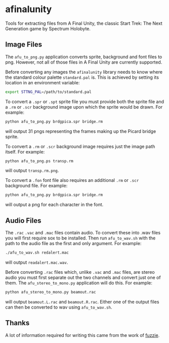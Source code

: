 # afinalunity

Tools for extracting files from A Final Unity, the classic Start Trek: The Next Generation game by Spectrum Holobyte.

## Image Files

The `afu_to_png.py` application converts sprite, background and font files to png.
However, not all of those files in A Final Unity are currently supported.

Before converting any images the `afinalunity` library needs to know where the standard
colour palette `standard.pal` is.
This is achieved by setting its location in an environment variable:
```sh
export STTNG_PAL=/path/to/standard.pal
```

To convert a `.spr` or `.spt` sprite file you must provide both the sprite file
and a `.rm` or `.scr` background image upon which the sprite would be drawn.
For example:
```sh
python afu_to_png.py brdgpica.spr bridge.rm
```
will output 31 pngs representing the frames making up the Picard bridge sprite.

To convert a `.rm` or `.scr` background image requires just the image path itself.
For example:
```sh
python afu_to_png.ps transp.rm
```
will output `transp.rm.png`.

To convert a `.fon` font file also requires an additional `.rm` or `.scr` background file.
For example:
```sh
python afu_to_png.py brdgpica.spr bridge.rm
```
will output a png for each character in the font.

## Audio Files

The `.rac` `.vac` and `.mac` files contain audio.
To convert these into .wav files you will first require sox to be installed.
Then run `afu_to_wav.sh` with the path to the audio file as the first and only argument.
For example:
```sh
./afu_to_wav.sh redalert.mac
```
will output `readalert.mac.wav`.

Before converting `.rac` files which, unlike `.vac` and `.mac` files, are stereo audio
you must first separate out the two channels and convert just one of them.
The `afu_stereo_to_mono.py` application will do this.
For example:
```sh
python afu_stereo_to_mono.py beamout.rac
```
will output `beamout.L.rac` and `beamout.R.rac`.
Either one of the output files can then be converted to wav using `afu_to_wav.sh`.

## Thanks

A lot of information required for writing this came from
the work of [fuzzie](https://github.com/fuzzie/unity).

